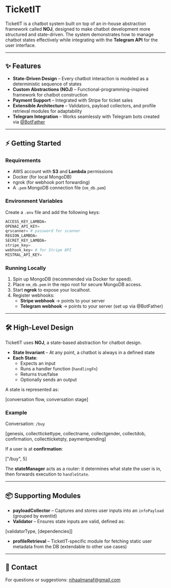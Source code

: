 # TicketIT

TicketIT is a chatbot system built on top of an in-house abstraction framework called **NOJ**, designed to make chatbot development more structured and state-driven. The system demonstrates how to manage chatbot states effectively while integrating with the **Telegram API** for the user interface.

---

## ✨ Features

- **State-Driven Design** – Every chatbot interaction is modeled as a deterministic sequence of states
- **Custom Abstractions (NOJ)** – Functional-programming-inspired framework for chatbot construction
- **Payment Support** – Integrated with Stripe for ticket sales
- **Extensible Architecture** – Validators, payload collectors, and profile retrieval modules for adaptability
- **Telegram Integration** – Works seamlessly with Telegram bots created via [@BotFather](https://t.me/BotFather)

---

## ⚡ Getting Started

### Requirements

- AWS account with **S3** and **Lambda** permissions
- Docker (for local MongoDB)
- ngrok (for webhook port forwarding)
- A `.pem` MongoDB connection file (`nm_db.pem`)

### Environment Variables

Create a `.env` file and add the following keys:

```python
ACCESS_KEY_LAMBDA=
OPENAI_API_KEY=
qrscanner= # password for scanner
REGION_LAMBDA=
SECRET_KEY_LAMBDA=
stripe_key=
webhook_key= # for Stripe API
MISTRAL_API_KEY=
```

### Running Locally

1. Spin up MongoDB (recommended via Docker for speed).
2. Place `nm_db.pem` in the repo root for secure MongoDB access.
3. Start **ngrok** to expose your localhost.
4. Register webhooks:
   - **Stripe webhook** → points to your server
   - **Telegram webhook** → points to your server (set up via @BotFather)

---

## 🛠️ High-Level Design

TicketIT uses **NOJ**, a state-based abstraction for chatbot design.

- **State Invariant** – At any point, a chatbot is always in a defined state
- **Each State**:
  - Expects an input
  - Runs a handler function (`handlingFn`)
  - Returns true/false
  - Optionally sends an output

A state is represented as:

[conversation flow, conversation stage]

### Example

Conversation: `/buy`

[genesis, collecttickettype, collectname, collectgender, collectdob, confirmation, collectticketqty, paymentpending]

If a user is at **confirmation**:

["/buy", 5]

The **stateManager** acts as a router: it determines what state the user is in, then forwards execution to `handleState`.

---

## 📦 Supporting Modules

- **payloadCollector** – Captures and stores user inputs into an `infoPayload` (grouped by eventId)
- **Validator** – Ensures state inputs are valid, defined as:

[validatorType, [dependencies]]

- **profileRetrieval** – TicketIT-specific module for fetching static user metadata from the DB (extendable to other use cases)

---

## 📧 Contact

For questions or suggestions: [nihaalmanaf@gmail.com](mailto:nihaalmanaf@gmail.com)

```

```
